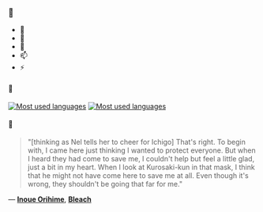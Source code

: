 ### 👋

- 🔭
- 🌱
- 💬
- 📫
- ⚡

#### 🧏

[![Most used languages](https://github-readme-stats-aynah.vercel.app/api/top-langs/?username=aynh&theme=solarized-dark&langs_count=6&layout=compact&hide_title=true)](https://github.com/anuraghazra/github-readme-stats#gh-dark-mode-only)
[![Most used languages](https://github-readme-stats-aynah.vercel.app/api/top-langs/?username=aynh&theme=solarized-light&langs_count=6&layout=compact&hide_title=true)](https://github.com/anuraghazra/github-readme-stats#gh-light-mode-only)

#### 💬

> "[thinking as Nel tells her to cheer for Ichigo] That's right. To begin with, I came here just thinking I wanted to protect everyone. But when I heard they had come to save me, I couldn't help but feel a little glad, just a bit in my heart. When I look at Kurosaki-kun in that mask, I think that he might not have come here to save me at all. Even though it's wrong, they shouldn't be going that far for me."

&mdash; [**Inoue Orihime**](https://myanimelist.net/character.php?q=Inoue%20Orihime&cat=character), [**Bleach**](https://myanimelist.net/search/all?q=Bleach&cat=all)
